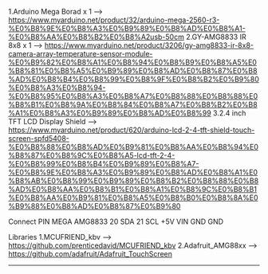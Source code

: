 1.Arduino Mega Borad x 1        --> https://www.myarduino.net/product/32/arduino-mega-2560-r3-%E0%B8%9E%E0%B8%A3%E0%B9%89%E0%B8%AD%E0%B8%A1-%E0%B8%AA%E0%B8%B2%E0%B8%A2usb-50cm
2.GY-AMG8833 IR 8x8  x 1     --> https://www.myarduino.net/product/3206/gy-amg8833-ir-8x8-camera-array-temperature-sensor-module-%E0%B9%82%E0%B8%A1%E0%B8%94%E0%B8%B9%E0%B8%A5%E0%B8%81%E0%B8%A5%E0%B9%89%E0%B8%AD%E0%B8%87%E0%B8%AD%E0%B8%B4%E0%B8%99%E0%B8%9F%E0%B8%B2%E0%B9%80%E0%B8%A3%E0%B8%94-%E0%B8%95%E0%B8%A3%E0%B8%A7%E0%B8%88%E0%B8%88%E0%B8%B1%E0%B8%9A%E0%B8%84%E0%B8%A7%E0%B8%B2%E0%B8%A1%E0%B8%A3%E0%B9%89%E0%B8%AD%E0%B8%99
3.2.4 inch TFT LCD Display Shield     -->  https://www.myarduino.net/product/620/arduino-lcd-2-4-tft-shield-touch-screen-spfd5408-%E0%B8%88%E0%B8%AD%E0%B9%81%E0%B8%AA%E0%B8%94%E0%B8%87%E0%B8%9C%E0%B8%A5-lcd-tft-2-4-%E0%B8%99%E0%B8%B4%E0%B9%89%E0%B8%A7-%E0%B8%9E%E0%B8%A3%E0%B9%89%E0%B8%AD%E0%B8%A1%E0%B8%AB%E0%B8%99%E0%B9%89%E0%B8%B2%E0%B8%88%E0%B8%AD%E0%B8%AA%E0%B8%B1%E0%B8%A1%E0%B8%9C%E0%B8%B1%E0%B8%AA%E0%B9%81%E0%B8%A5%E0%B8%B0%E0%B8%8A%E0%B9%88%E0%B8%AD%E0%B8%87%E0%B9%80

Connect PIN
MEGA        AMG8833
20          SDA
21          SCL
+5V         VIN
GND         GND

Libraries
1.MCUFRIEND_kbv  -->  https://github.com/prenticedavid/MCUFRIEND_kbv
2.Adafruit_AMG88xx --> https://github.com/adafruit/Adafruit_TouchScreen

-------------------------------------------------------------------------------------------------------------------------------------------
